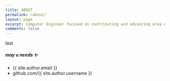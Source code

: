 ```yaml
---
title: ABOUT
permalink: /about/
layout: page
excerpt: Computer Engineer focused on contributing and advancing area of deep learning. Currently exprienced in performance computing (cpu or gpu),  
comments: false
---
```


test

##### may u needs ✨

- {{ site.author.email }}
- github.com/{{ site.author.username }}
